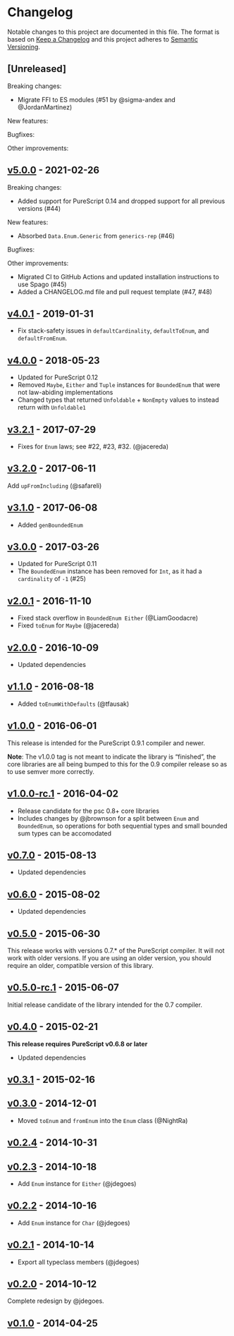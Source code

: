 # Changelog

Notable changes to this project are documented in this file. The format is based on [Keep a Changelog](https://keepachangelog.com/en/1.0.0/) and this project adheres to [Semantic Versioning](https://semver.org/spec/v2.0.0.html).

## [Unreleased]

Breaking changes:
- Migrate FFI to ES modules (#51 by @sigma-andex and @JordanMartinez)

New features:

Bugfixes:

Other improvements:

## [v5.0.0](https://github.com/purescript/purescript-enums/releases/tag/v5.0.0) - 2021-02-26

Breaking changes:
- Added support for PureScript 0.14 and dropped support for all previous versions (#44)

New features:
- Absorbed `Data.Enum.Generic` from `generics-rep` (#46)

Bugfixes:

Other improvements:
- Migrated CI to GitHub Actions and updated installation instructions to use Spago (#45)
- Added a CHANGELOG.md file and pull request template (#47, #48)

## [v4.0.1](https://github.com/purescript/purescript-enums/releases/tag/v4.0.1) - 2019-01-31

* Fix stack-safety issues in `defaultCardinality`, `defaultToEnum`, and `defaultFromEnum`.

## [v4.0.0](https://github.com/purescript/purescript-enums/releases/tag/v4.0.0) - 2018-05-23

- Updated for PureScript 0.12
- Removed `Maybe`, `Either` and `Tuple` instances for `BoundedEnum` that were not law-abiding implementations
- Changed types that returned `Unfoldable` + `NonEmpty` values to instead return with `Unfoldable1`

## [v3.2.1](https://github.com/purescript/purescript-enums/releases/tag/v3.2.1) - 2017-07-29

- Fixes for `Enum` laws; see #22, #23, #32. (@jacereda)

## [v3.2.0](https://github.com/purescript/purescript-enums/releases/tag/v3.2.0) - 2017-06-11

Add `upFromIncluding` (@safareli)

## [v3.1.0](https://github.com/purescript/purescript-enums/releases/tag/v3.1.0) - 2017-06-08

- Added `genBoundedEnum`

## [v3.0.0](https://github.com/purescript/purescript-enums/releases/tag/v3.0.0) - 2017-03-26

- Updated for PureScript 0.11
- The `BoundedEnum` instance has been removed for `Int`, as it had a `cardinality` of `-1` (#25)

## [v2.0.1](https://github.com/purescript/purescript-enums/releases/tag/v2.0.1) - 2016-11-10

- Fixed stack overflow in `BoundedEnum Either` (@LiamGoodacre)
- Fixed `toEnum` for `Maybe` (@jacereda)

## [v2.0.0](https://github.com/purescript/purescript-enums/releases/tag/v2.0.0) - 2016-10-09

- Updated dependencies

## [v1.1.0](https://github.com/purescript/purescript-enums/releases/tag/v1.1.0) - 2016-08-18

- Added `toEnumWithDefaults` (@tfausak)

## [v1.0.0](https://github.com/purescript/purescript-enums/releases/tag/v1.0.0) - 2016-06-01

This release is intended for the PureScript 0.9.1 compiler and newer.

**Note**: The v1.0.0 tag is not meant to indicate the library is “finished”, the core libraries are all being bumped to this for the 0.9 compiler release so as to use semver more correctly.

## [v1.0.0-rc.1](https://github.com/purescript/purescript-enums/releases/tag/v1.0.0-rc.1) - 2016-04-02

- Release candidate for the psc 0.8+ core libraries
- Includes changes by @jbrownson for a split between `Enum` and `BoundedEnum`, so operations for both sequential types and small bounded sum types can be accomodated

## [v0.7.0](https://github.com/purescript/purescript-enums/releases/tag/v0.7.0) - 2015-08-13

- Updated dependencies

## [v0.6.0](https://github.com/purescript/purescript-enums/releases/tag/v0.6.0) - 2015-08-02

- Updated dependencies

## [v0.5.0](https://github.com/purescript/purescript-enums/releases/tag/v0.5.0) - 2015-06-30

This release works with versions 0.7.\* of the PureScript compiler. It will not work with older versions. If you are using an older version, you should require an older, compatible version of this library.

## [v0.5.0-rc.1](https://github.com/purescript/purescript-enums/releases/tag/v0.5.0-rc.1) - 2015-06-07

Initial release candidate of the library intended for the 0.7 compiler.

## [v0.4.0](https://github.com/purescript/purescript-enums/releases/tag/v0.4.0) - 2015-02-21

**This release requires PureScript v0.6.8 or later**
- Updated dependencies

## [v0.3.1](https://github.com/purescript/purescript-enums/releases/tag/v0.3.1) - 2015-02-16



## [v0.3.0](https://github.com/purescript/purescript-enums/releases/tag/v0.3.0) - 2014-12-01

- Moved `toEnum` and `fromEnum` into the `Enum` class (@NightRa)

## [v0.2.4](https://github.com/purescript/purescript-enums/releases/tag/v0.2.4) - 2014-10-31



## [v0.2.3](https://github.com/purescript/purescript-enums/releases/tag/v0.2.3) - 2014-10-18

- Add `Enum` instance for `Either` (@jdegoes)

## [v0.2.2](https://github.com/purescript/purescript-enums/releases/tag/v0.2.2) - 2014-10-16

- Add `Enum` instance for `Char` (@jdegoes)

## [v0.2.1](https://github.com/purescript/purescript-enums/releases/tag/v0.2.1) - 2014-10-14

- Export all typeclass members (@jdegoes)

## [v0.2.0](https://github.com/purescript/purescript-enums/releases/tag/v0.2.0) - 2014-10-12

Complete redesign by @jdegoes.

## [v0.1.0](https://github.com/purescript/purescript-enums/releases/tag/v0.1.0) - 2014-04-25



